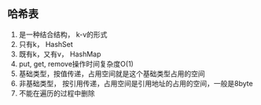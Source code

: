 ## 哈希表

1. 是一种结合结构， k-v的形式
2. 只有k， HashSet
3. 既有k，又有v， HashMap
4. put, get, remove操作时间复杂度O(1)
5. 基础类型，按值传递，占用空间就是这个基础类型占用的空间
6. 非基础类型， 按引用传递，占用空间是引用地址的占用的空间，一般是8byte
7. 不能在遍历的过程中删除